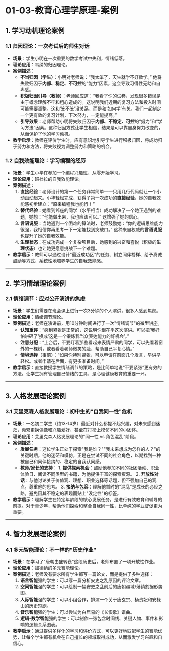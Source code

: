 # 01-03-教育心理学原理-案例

## 1. 学习动机理论案例

### 1.1 归因理论：一次考试后的师生对话

* **场景**：学生小明在一次重要的数学考试中失利，情绪低落。
* **理论应用**：韦纳的归因理论。
* **案例描述**：
  * **不当归因（学生）**：小明对老师说：“我太笨了，天生就学不好数学。” 他将失败归因于**内部、稳定、不可控**的“能力”因素，这会导致习得性无助和自卑感。
  * **积极归因引导（教师）**：老师回应道：“我看了你的试卷，发现很多错误是由于概念理解不牢和粗心造成的。这说明我们近期的复习方法和投入时间可能需要调整。这和‘笨不笨’没关系，而是和‘如何学’有关。我们一起制定一个更有效的复习计划，下次努力，一定能提高。”
  * **引导效果**：老师帮助小明将失败归因于**内部、不稳定、可控**的“努力”和“学习方法”因素。这种归因方式让学生相信，结果是可以靠自身努力改变的，从而保护了他的学习动机。
* **教学启示**：教师在评价学生时，应有意识地引导学生进行积极归因，将成功归于努力和方法，将失败视为调整努力和策略的机会。

### 1.2 自我效能理论：学习编程的经历

* **场景**：学生小华在参加一个编程兴趣班，从零开始学习。
* **理论应用**：班杜拉的自我效能理论。
* **案例描述**：
    1. **直接经验**：老师设计的第一个任务非常简单——只用几行代码就让一个小动画动起来。小华轻松完成，获得了第一次成功的**直接经验**，她的自我效能感初步建立：“原来编程我也能行！”
    2. **替代经验**：她看到邻座的同学（水平相当）成功解决了一个她正遇到的难题，她想：“他能做出来，我也应该可以。” 这增强了她的信心。
    3. **言语说服**：当她遇到一个困难的算法时，老师鼓励她：“你的逻辑思维能力很强，我相信你再思考一下一定能找到突破口。” 这种来自权威的**言语说服**也提升了她的自我效能。
    4. **生理状态**：在成功完成一个复杂项目后，她感到的兴奋和喜悦（积极的**生理状态**）也让她更愿意挑战下一个难题。
* **教学启示**：教师可以通过设计"最近成功区"的任务、树立同伴榜样、给予真诚鼓励等方式，系统性地培养学生的自我效能感。

---

## 2. 学习情绪理论案例

### 2.1 情绪调节：应对公开演讲的焦虑

* **场景**：学生们需要在班会课上进行一次3分钟的个人演讲，很多人感到焦虑。
* **理论应用**：情绪调节理论。
* **案例描述**：老师在演讲前，用10分钟时间进行了一次"情绪调节"的微型讲座。
  * **认知重评**：“感到紧张是正常的，这说明你很在乎这次演讲。可以把‘我好怕讲砸了’换成‘这是一个锻炼我当众表达能力的好机会’。”
  * **注意分配**：“上台后，不要盯着那些看起来表情严肃的同学，可以先看着窗外的一棵树，或者看着老师微笑的脸，帮助自己平复心情。”
  * **情境选择**（事前）：“如果你特别紧张，可以申请在前面几个发言，早讲早轻松。或者申请在后面，有更多准备时间。”
* **教学启示**：直接教授学生情绪调节的策略，是比简单地说“不要紧张”更有效的方法。让学生拥有管理自己情绪的工具，是心理健康教育的重要一环。

---

## 3. 人格发展理论案例

### 3.1 艾里克森人格发展理论：初中生的"自我同一性"危机

* **场景**：一名初二学生（约13-14岁）最近对什么都提不起兴趣，对未来感到迷茫，频繁更换偶像和兴趣爱好，甚至在打扮上模仿不同的小团体。
* **理论应用**：艾里克森人格发展理论的"同一性 vs 角色混乱"阶段。
* **案例描述**：
  * **发展任务**：这位学生正处于探索"我是谁？""我未来想成为怎样的人？"的关键时期。他的迷茫和模仿，正是在尝试不同的社会角色，以期找到一种被自己和同伴接纳的、稳定的自我认同感。
  * **教师/家长的支持**：
        1. **提供探索机会**：鼓励他参加不同的社团活动、职业体验日、阅读不同类型的书籍，为他提供丰富的探索资源。
        2. **开放性对话**：与他讨论关于价值观、理想、职业选择等话题，但不强加自己的观点，尊重他的思考。
        3. **接纳与包容**：理解他暂时的"混乱"是成长的必经之路，避免因其不稳定的表现而贴上"没定性"的标签。
* **教学启示**：理解学生在特定年龄段的核心发展任务，是进行有效教育和辅导的前提。对于青少年，帮助他们探索和整合自我同一性，比单纯的学业督促更为重要。

---

## 4. 智力发展理论案例

### 4.1 多元智能理论：不一样的"历史作业"

* **场景**：在学习了"唐朝由盛转衰"这段历史后，老师布置了一项开放性作业。
* **理论应用**：加德纳的多元智能理论。
* **案例描述**：老师没有要求所有学生都写一篇论文，而是提供了多种选择：
    1. **语言智能**强的学生：可以写一篇分析安史之乱原因的评论文章。
    2. **空间智能**强的学生：可以绘制一幅安史之乱前后的唐朝疆域/藩镇割据形势图。
    3. **人际智能**强的学生：可以小组合作，排演一个关于唐玄宗、杨贵妃和安禄山的历史短剧。
    4. **音乐智能**强的学生：可以尝试为白居易的《长恨歌》谱曲。
    5. **逻辑-数学智能**强的学生：可以制作一张包含时间线、关键人物、事件和影响的逻辑关系图表。
* **教学启示**：通过提供多样化的学习和评价方式，可以更好地匹配学生的智能优势，让每个学生都有机会在自己擅长的领域取得成功，从而激发学习兴趣和自信心。
